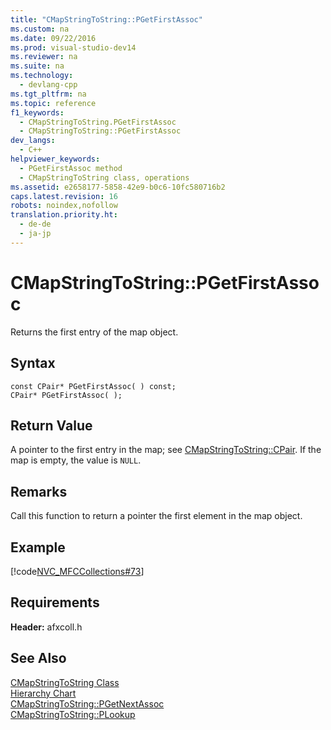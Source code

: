 ```yaml
---
title: "CMapStringToString::PGetFirstAssoc"
ms.custom: na
ms.date: 09/22/2016
ms.prod: visual-studio-dev14
ms.reviewer: na
ms.suite: na
ms.technology: 
  - devlang-cpp
ms.tgt_pltfrm: na
ms.topic: reference
f1_keywords: 
  - CMapStringToString.PGetFirstAssoc
  - CMapStringToString::PGetFirstAssoc
dev_langs: 
  - C++
helpviewer_keywords: 
  - PGetFirstAssoc method
  - CMapStringToString class, operations
ms.assetid: e2658177-5858-42e9-b0c6-10fc580716b2
caps.latest.revision: 16
robots: noindex,nofollow
translation.priority.ht: 
  - de-de
  - ja-jp
---
```

# CMapStringToString::PGetFirstAssoc
Returns the first entry of the map object.  
  
## Syntax  
  
```  
const CPair* PGetFirstAssoc( ) const;   
CPair* PGetFirstAssoc( );  
```  
  
## Return Value  
 A pointer to the first entry in the map; see [CMapStringToString::CPair](../vs140/cmapstringtostring--cpair.md). If the map is empty, the value is `NULL`.  
  
## Remarks  
 Call this function to return a pointer the first element in the map object.  
  
## Example  
 [!code[NVC_MFCCollections#73](../vs140/codesnippet/CPP/cmapstringtostring--pgetfirstassoc_1.cpp)]
  
  
## Requirements  
 **Header:** afxcoll.h  
  
## See Also  
 [CMapStringToString Class](../vs140/cmapstringtostring-class.md)   
 [Hierarchy Chart](../vs140/hierarchy-chart.md)   
 [CMapStringToString::PGetNextAssoc](../vs140/cmapstringtostring--pgetnextassoc.md)   
 [CMapStringToString::PLookup](../vs140/cmapstringtostring--plookup.md)